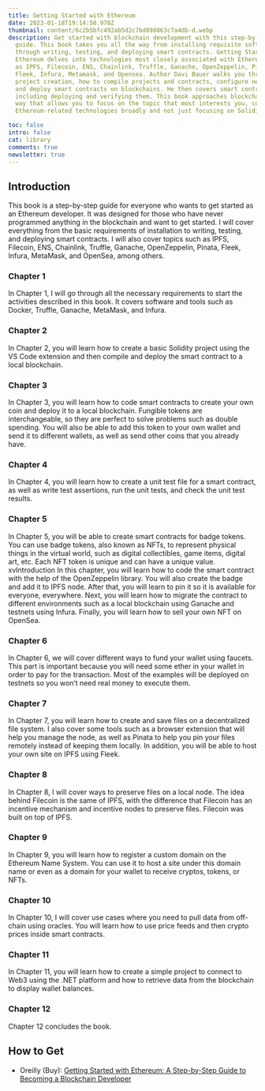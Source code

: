 ```yaml
---
title: Getting Started with Ethereum
date: 2023-01-18T19:14:50.978Z
thumbnail: content/6c2b5bfc492ab5d2c7bd898863c7a4db-d.webp
description: Get started with blockchain development with this step-by-step
  guide. This book takes you all the way from installing requisite software
  through writing, testing, and deploying smart contracts. Getting Started with
  Ethereum delves into technologies most closely associated with Ethereum, such
  as IPFS, Filecoin, ENS, Chainlink, Truffle, Ganache, OpenZeppelin, Pinata,
  Fleek, Infura, Metamask, and Opensea. Author Davi Bauer walks you through
  project creation, how to compile projects and contracts, configure networks,
  and deploy smart contracts on blockchains. He then covers smart contracts,
  including deploying and verifying them. This book approaches blockchain in a
  way that allows you to focus on the topic that most interests you, covering
  Ethereum-related technologies broadly and not just focusing on Solidity.

toc: false
intro: false
cat: library
comments: true
newsletter: true
---
```


## Introduction

This book is a step-by-step guide for everyone who wants to get started
as an Ethereum developer. It was designed for those who have never
programmed anything in the blockchain and want to get started.
I will cover everything from the basic requirements of installation to
writing, testing, and deploying smart contracts. I will also cover topics such
as IPFS, Filecoin, ENS, Chainlink, Truffle, Ganache, OpenZeppelin, Pinata,
Fleek, Infura, MetaMask, and OpenSea, among others.

### Chapter 1

In Chapter 1, I will go through all the necessary requirements to start
the activities described in this book. It covers software and tools such as
Docker, Truffle, Ganache, MetaMask, and Infura.

### Chapter 2

In Chapter 2, you will learn how to create a basic Solidity project using
the VS Code extension and then compile and deploy the smart contract to
a local blockchain.

### Chapter 3

In Chapter 3, you will learn how to code smart contracts to create
your own coin and deploy it to a local blockchain. Fungible tokens are
interchangeable, so they are perfect to solve problems such as double
spending. You will also be able to add this token to your own wallet
and send it to different wallets, as well as send other coins that you
already have.

### Chapter 4

In Chapter 4, you will learn how to create a unit test file for a smart
contract, as well as write test assertions, run the unit tests, and check the
unit test results.

### Chapter 5

In Chapter 5, you will be able to create smart contracts for badge
tokens. You can use badge tokens, also known as NFTs, to represent
physical things in the virtual world, such as digital collectibles, game items,
digital art, etc. Each NFT token is unique and can have a unique value.
xvIntroduction In this chapter, you will learn how to code the smart contract with the help
of the OpenZeppelin library. You will also create the badge and add it to
IPFS node. After that, you will learn to pin it so it is available for everyone,
everywhere. Next, you will learn how to migrate the contract to different
environments such as a local blockchain using Ganache and testnets using
Infura. Finally, you will learn how to sell your own NFT on OpenSea.

### Chapter 6

In Chapter 6, we will cover different ways to fund your wallet using
faucets. This part is important because you will need some ether in your
wallet in order to pay for the transaction. Most of the examples will be
deployed on testnets so you won’t need real money to execute them.

### Chapter 7

In Chapter 7, you will learn how to create and save files on a
decentralized file system. I also cover some tools such as a browser
extension that will help you manage the node, as well as Pinata to help you
pin your files remotely instead of keeping them locally. In addition, you
will be able to host your own site on IPFS using Fleek.

### Chapter 8

In Chapter 8, I will cover ways to preserve files on a local node. The
idea behind Filecoin is the same of IPFS, with the difference that Filecoin
has an incentive mechanism and incentive nodes to preserve files. Filecoin
was built on top of IPFS.

### Chapter 9

In Chapter 9, you will learn how to register a custom domain on the
Ethereum Name System. You can use it to host a site under this domain
name or even as a domain for your wallet to receive cryptos, tokens,
or NFTs.

### Chapter 10

In Chapter 10, I will cover use cases where you need to pull data from
off-chain using oracles. You will learn how to use price feeds and then
crypto prices inside smart contracts.

### Chapter 11

In Chapter 11, you will learn how to create a simple project to connect
to Web3 using the .NET platform and how to retrieve data from the
blockchain to display wallet balances.

### Chapter 12

Chapter 12 concludes the book.

## How to Get

- Oreilly (Buy): [Getting Started with Ethereum: A Step-by-Step Guide to Becoming a Blockchain Developer](https://www.oreilly.com/library/view/getting-started-with/9781484280454/)
